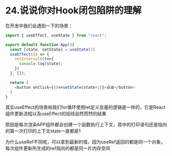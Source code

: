 # 24.说说你对Hook闭包陷阱的理解

在开发中我们会遇到一下的场景：

```js
import { useEffect, useState } from "react";

export default function App(){
  const [state, setState] = useState(1)
  useEffect(() => {
    setInterval(()=>{
      console.log(state);
    })
  }, []);

  return (
    <button onClick={()=>setState(state+1)}>点击</button>
  )
}
```

其实useEffect的场景和我们for循环使用let定义变量的逻辑是一样的，它是React组件更新流程以及useEffect的视线自然而然的结果

原因是每次渲染APP组件都会创建一个函数执行上下文，其中的打印语句还是指向的第一次打印的上下文state一直都是1

为什么useRef不同呢，可以拿到最新的值，因为useRef返回的都是同一个对象，每次组件更新所生成的ref指向的都是同一片内存空间